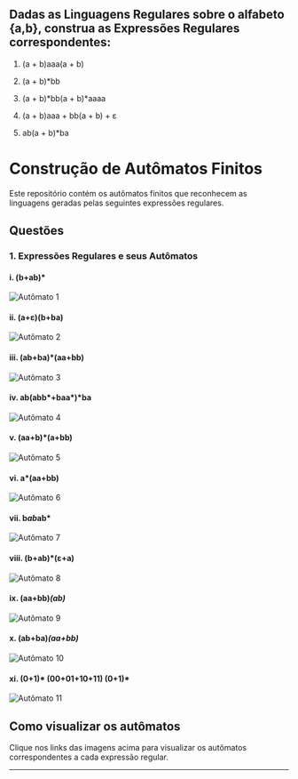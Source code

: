 ## Dadas as Linguagens Regulares sobre o alfabeto {a,b}, construa as Expressões Regulares correspondentes:

1. (a + b)aaa(a + b)

2. (a + b)*bb

3. (a + b)*bb(a + b)*aaaa

4. (a + b)aaa + bb(a + b) + ε

5. ab(a + b)*ba

# Construção de Autômatos Finitos

Este repositório contém os autômatos finitos que reconhecem as linguagens geradas pelas seguintes expressões regulares.

## Questões

### 1. Expressões Regulares e seus Autômatos

#### i. (b+ab)*
![Autômato 1](https://github.com/pedr0xh/AULAS-UFN-2025/blob/main/Linguagens%20Formais%20e%20Aut%C3%B4matos/imagens/Captura%20de%20tela%202025-04-04%20114151.png)

#### ii. (a+ε)(b+ba)
![Autômato 2](https://github.com/pedr0xh/AULAS-UFN-2025/blob/main/Linguagens%20Formais%20e%20Aut%C3%B4matos/imagens/Captura%20de%20tela%202025-04-04%20115115.png)

#### iii. (ab+ba)*(aa+bb)
![Autômato 3](LINK_DA_IMAGEM)

#### iv. ab(abb*+baa*)*ba
![Autômato 4](https://github.com/pedr0xh/AULAS-UFN-2025/blob/main/Linguagens%20Formais%20e%20Aut%C3%B4matos/imagens/Captura%20de%20tela%202025-04-04%20115830.png)

#### v. (aa+b)*(a+bb)
![Autômato 5](https://github.com/pedr0xh/AULAS-UFN-2025/blob/main/Linguagens%20Formais%20e%20Aut%C3%B4matos/imagens/Captura%20de%20tela%202025-04-04%20120118.png)

#### vi. a*(aa+bb)
![Autômato 6](https://github.com/pedr0xh/AULAS-UFN-2025/blob/main/Linguagens%20Formais%20e%20Aut%C3%B4matos/imagens/Captura%20de%20tela%202025-04-04%20120447.png)

#### vii. b*ab*ab*
![Autômato 7](https://github.com/pedr0xh/AULAS-UFN-2025/blob/main/Linguagens%20Formais%20e%20Aut%C3%B4matos/imagens/Captura%20de%20tela%202025-04-04%20120655.png)

#### viii. (b+ab)*(ε+a)
![Autômato 8](https://github.com/pedr0xh/AULAS-UFN-2025/blob/main/Linguagens%20Formais%20e%20Aut%C3%B4matos/imagens/Captura%20de%20tela%202025-04-04%20120836.png)

#### ix. (aa+bb)*(ab)*
![Autômato 9](https://github.com/pedr0xh/AULAS-UFN-2025/blob/main/Linguagens%20Formais%20e%20Aut%C3%B4matos/imagens/Captura%20de%20tela%202025-04-04%20121057.png)

#### x. (ab+ba)*(aa+bb)*
![Autômato 10](https://github.com/pedr0xh/AULAS-UFN-2025/blob/main/Linguagens%20Formais%20e%20Aut%C3%B4matos/imagens/Captura%20de%20tela%202025-04-04%20121335.png)

#### xi. (0+1)* (00+01+10+11) (0+1)*
![Autômato 11](https://github.com/pedr0xh/AULAS-UFN-2025/blob/main/Linguagens%20Formais%20e%20Aut%C3%B4matos/imagens/Captura%20de%20tela%202025-04-04%20121749.png)

## Como visualizar os autômatos

Clique nos links das imagens acima para visualizar os autômatos correspondentes a cada expressão regular.

---

